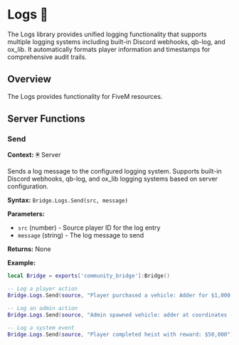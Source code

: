 # Logs 📝

<!--META
nav: true
toc: true
description: The Logs library provides unified logging functionality that supports multiple logging systems including built-in Discord webhooks, qb-log, and ox_lib. It automatically formats player information and timestamps for comprehensive audit trails.
-->

The Logs library provides unified logging functionality that supports multiple logging systems including built-in Discord webhooks, qb-log, and ox_lib. It automatically formats player information and timestamps for comprehensive audit trails.

## Overview

The Logs provides functionality for FiveM resources.

## Server Functions

### Send

<!--TOC: Send-->

**Context:** 🖲️ Server

Sends a log message to the configured logging system. Supports built-in Discord webhooks, qb-log, and ox_lib logging systems based on server configuration.

**Syntax:** `Bridge.Logs.Send(src, message)`

**Parameters:**
- `src` (number) - Source player ID for the log entry
- `message` (string) - The log message to send

**Returns:** None

**Example:**
```lua
local Bridge = exports['community_bridge']:Bridge()

-- Log a player action
Bridge.Logs.Send(source, "Player purchased a vehicle: Adder for $1,000,000")

-- Log an admin action
Bridge.Logs.Send(source, "Admin spawned vehicle: adder at coordinates (100, 200, 30)")

-- Log a system event
Bridge.Logs.Send(source, "Player completed heist with reward: $50,000")
```

